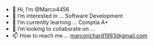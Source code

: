 - 👋 Hi, I’m @Marco4456
- 👀 I’m interested in ... Software Development 
- 🌱 I’m currently learning ... Comptia A+
- 💞️ I’m looking to collaborate on ...
- 📫 How to reach me ... marcorichard1993@gmail.com

<!---
Marco4456/Marco4456 is a ✨ special ✨ repository because its `README.md` (this file) appears on your GitHub profile.
You can click the Preview link to take a look at your changes.
--->
